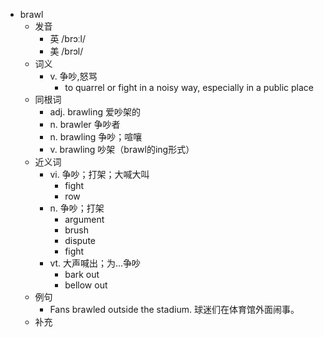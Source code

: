 - brawl
  - 发音
    - 英 /brɔːl/
    - 美 /brɔl/
  - 词义
    - v. 争吵,怒骂
      - to quarrel or fight in a noisy way, especially in a public place
  - 同根词
    - adj. brawling 爱吵架的
    - n. brawler 争吵者
    - n. brawling 争吵；喧嚷
    - v. brawling 吵架（brawl的ing形式）
  - 近义词
    - vi. 争吵；打架；大喊大叫
      - fight
      - row
    - n. 争吵；打架
      - argument
      - brush
      - dispute
      - fight
    - vt. 大声喊出；为…争吵
      - bark out
      - bellow out
  - 例句
    - Fans brawled outside the stadium. 球迷们在体育馆外面闹事。
  - 补充